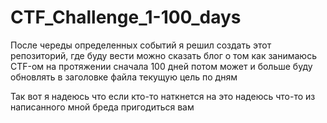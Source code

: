 # CTF_Challenge_1-100_days
После череды определенных событий я решил создать этот репозиторий, где буду вести можно сказать блог о том как
занимаюсь CTF-ом на протяжении сначала 100 дней потом может и больше буду обновлять в заголовке файла текущую цель по дням

Так вот я надеюсь что если кто-то наткнется на это надеюсь что-то из написанного мной бреда пригодиться вам

